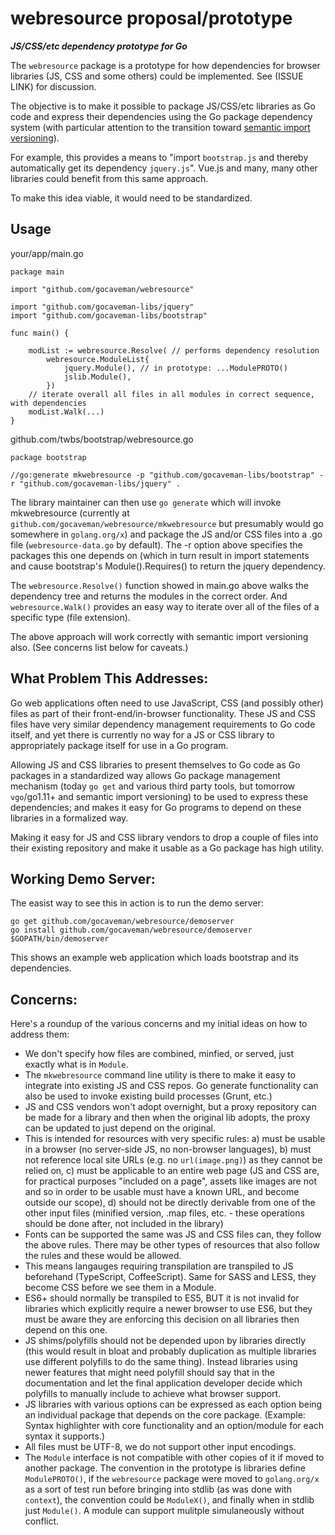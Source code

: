 # webresource proposal/prototype
***JS/CSS/etc dependency prototype for Go***

The `webresource` package is a prototype for how dependencies for browser libraries (JS, CSS and some others) could be implemented. See (ISSUE LINK) for discussion.

The objective is to make it possible to package JS/CSS/etc libraries as Go code and express their dependencies using the Go package dependency system (with particular attention to the transition toward [semantic import versioning](https://research.swtch.com/vgo-import)).  

For example, this provides a means to "import `bootstrap.js` and thereby automatically get its dependency `jquery.js`".  Vue.js and many, many other libraries could benefit from this same approach.

To make this idea viable, it would need to be standardized.

## Usage

your/app/main.go
```
package main

import "github.com/gocaveman/webresource"

import "github.com/gocaveman-libs/jquery"
import "github.com/gocaveman-libs/bootstrap"

func main() {

	modList := webresource.Resolve( // performs dependency resolution
		webresource.ModuleList{
			jquery.Module(), // in prototype: ...ModulePROTO()
			jslib.Module(),
		})
	// iterate overall all files in all modules in correct sequence, with dependencies
	modList.Walk(...)
}
```

github.com/twbs/bootstrap/webresource.go
```
package bootstrap

//go:generate mkwebresource -p "github.com/gocaveman-libs/bootstrap" -r "github.com/gocaveman-libs/jquery" .
```

The library maintainer can then use `go generate` which will invoke mkwebresource (currently at `github.com/gocaveman/webresource/mkwebresource` but presumably would go somewhere in `golang.org/x`) and package the JS and/or CSS files into a .go file (`webresource-data.go` by default).  The -r option above specifies the packages this one depends on (which in turn result in import statements and cause bootstrap's Module().Requires() to return the jquery dependency.

The `webresource.Resolve()` function showed in main.go above walks the dependency tree and returns the modules in the correct order.  And `webresource.Walk()` provides an easy way to iterate over all of the files of a specific type (file extension).

The above approach will work correctly with semantic import versioning also.  (See concerns list below for caveats.)

## What Problem This Addresses:

Go web applications often need to use JavaScript, CSS (and possibly other) files as part of their front-end/in-browser functionality.  These JS and CSS files have very similar dependency management requirements to Go code itself, and yet there is currently no way for a JS or CSS library to appropriately package itself for use in a Go program.

Allowing JS and CSS libraries to present themselves to Go code as Go packages in a standardized way allows Go package management mechanism (today `go get` and various third party tools, but tomorrow `vgo`/go1.11+ and semantic import versioning) to be used to express these dependencies; and makes it easy for Go programs to depend on these libraries in a formalized way.

Making it easy for JS and CSS library vendors to drop a couple of files into their existing repository and make it usable as a Go package has high utility.


## Working Demo Server:

The easist way to see this in action is to run the demo server:
```
go get github.com/gocaveman/webresource/demoserver
go install github.com/gocaveman/webresource/demoserver
$GOPATH/bin/demoserver
```

This shows an example web application which loads bootstrap and its dependencies.

## Concerns:

Here's a roundup of the various concerns and my initial ideas on how to address them:

- We don't specify how files are combined, minfied, or served, just exactly what is in `Module`.
- The `mkwebresource` command line utility is there to make it easy to integrate into existing JS and CSS repos.  Go generate functionality can also be used to invoke existing build processes (Grunt, etc.)
- JS and CSS vendors won't adopt overnight, but a proxy repository can be made for a library and then when the original lib adopts, the proxy can be updated to just depend on the original.
- This is intended for resources with very specific rules: a) must be usable in a browser (no server-side JS, no non-browser languages), b) must not reference local site URLs (e.g. no `url(image.png)`) as they cannot be relied on, c) must be applicable to an entire web page (JS and CSS are, for practical purposes "included on a page", assets like images are not and so in order to be usable must have a known URL, and become outside our scope), d) should not be directly derivable from one of the other input files (minified version, .map files, etc. - these operations should be done after, not included in the library)
- Fonts can be supported the same was JS and CSS files can, they follow the above rules.  There may be other types of resources that also follow the rules and these would be allowed.
- This means langauges requiring transpilation are transpiled to JS beforehand (TypeScript, CoffeeScript).  Same for SASS and LESS, they become CSS before we see them in a Module.
- ES6+ should normally be transpiled to ES5, BUT it is not invalid for libraries which explicitly require a newer browser to use ES6, but they must be aware they are enforcing this decision on all libraries then depend on this one.
- JS shims/polyfills should not be depended upon by libraries directly (this would result in bloat and probably duplication as multiple libraries use different polyfills to do the same thing).  Instead libraries using newer features that might need polyfill should say that in the documentation and let the final application developer decide which polyfills to manually include to achieve what browser support.
- JS libraries with various options can be expressed as each option being an individual package that depends on the core package.  (Example: Syntax highlighter with core functionality and an option/module for each syntax it supports.)
- All files must be UTF-8, we do not support other input encodings.
- The `Module` interface is not compatible with other copies of it if moved to another package.  The convention in the prototype is libraries define `ModulePROTO()`, if the `webresource` package were moved to `golang.org/x` as a sort of test run before bringing into stdlib (as was done with `context`), the convention could be `ModuleX()`, and finally when in stdlib just `Module()`.  A module can support mulitple simulaneously without conflict.

